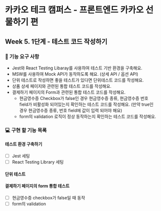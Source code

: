# 카카오 테크 캠퍼스 - 프론트엔드 카카오 선물하기 편

## Week 5. 1단계 - 테스트 코드 작성하기

### 🚀 기능 요구 사항

- Jest와 React Testing Libaray를 사용하여 테스트 기반 환경을 구축해요.
- MSW를 사용하여 Mock API가 동작하도록 해요. (상세 API / 옵션 API)
- 단위 테스트로 작성하면 좋을 테스트가 있다면 단위테스트 코드를 작성해요.
- 상품 상세 페이지와 관련된 통합 테스트 코드를 작성해요.
- 결제하기 페이지의 Form과 관련된 통합 테스트 코드를 작성해요.
  - 현금영수증 Checkbox가 false인 경우 현금영수증 종류, 현금영수증 번호 field가 비활성화 되어있는지 확인하는 테스트 코드를 작성해요. (만약 true인 경우 현금영수증 종류, 번호 field에 값이 입력 되어야 해요)
  - form의 validation 로직이 정상 동작하는지 확인하는 테스트 코드를 작성해요.

### 💻 구현 할 기능 목록

#### 테스트 환경 구축하기

- [ ] Jest 세팅
- [ ] React Testing Library 세팅

#### 단위 테스트

#### 결제하기 페이지의 form 통합 테스트

- [ ] 현금영수증 checkbox가 false일 때 동작
- [ ] form의 validation
